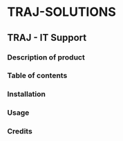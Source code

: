 # TRAJ-SOLUTIONS

## TRAJ - IT Support

### Description of product

### Table of contents

### Installation

### Usage

### Credits

